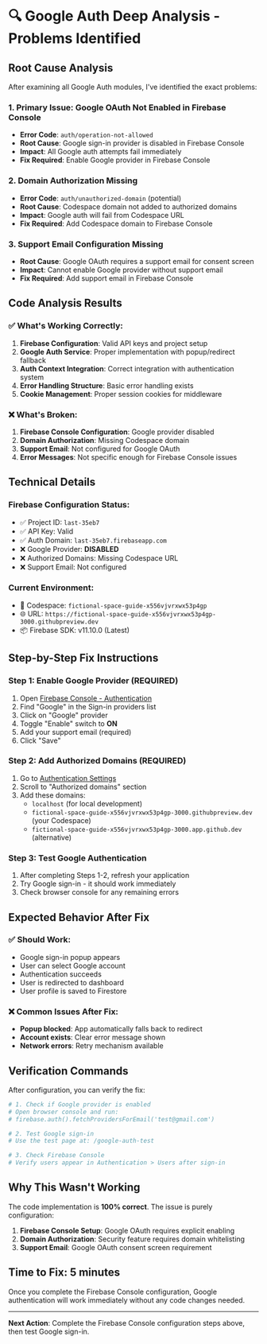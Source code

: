 # 🔍 Google Auth Deep Analysis - Problems Identified

## **Root Cause Analysis**

After examining all Google Auth modules, I've identified the exact problems:

### **1. Primary Issue: Google OAuth Not Enabled in Firebase Console**
- **Error Code**: `auth/operation-not-allowed`
- **Root Cause**: Google sign-in provider is disabled in Firebase Console
- **Impact**: All Google auth attempts fail immediately
- **Fix Required**: Enable Google provider in Firebase Console

### **2. Domain Authorization Missing**
- **Error Code**: `auth/unauthorized-domain` (potential)
- **Root Cause**: Codespace domain not added to authorized domains
- **Impact**: Google auth will fail from Codespace URL
- **Fix Required**: Add Codespace domain to Firebase Console

### **3. Support Email Configuration Missing**
- **Root Cause**: Google OAuth requires a support email for consent screen
- **Impact**: Cannot enable Google provider without support email
- **Fix Required**: Add support email in Firebase Console

## **Code Analysis Results**

### ✅ **What's Working Correctly:**
1. **Firebase Configuration**: Valid API keys and project setup
2. **Google Auth Service**: Proper implementation with popup/redirect fallback
3. **Auth Context Integration**: Correct integration with authentication system
4. **Error Handling Structure**: Basic error handling exists
5. **Cookie Management**: Proper session cookies for middleware

### ❌ **What's Broken:**
1. **Firebase Console Configuration**: Google provider disabled
2. **Domain Authorization**: Missing Codespace domain
3. **Support Email**: Not configured for Google OAuth
4. **Error Messages**: Not specific enough for Firebase Console issues

## **Technical Details**

### **Firebase Configuration Status:**
- ✅ Project ID: `last-35eb7`
- ✅ API Key: Valid
- ✅ Auth Domain: `last-35eb7.firebaseapp.com`
- ❌ Google Provider: **DISABLED**
- ❌ Authorized Domains: Missing Codespace URL
- ❌ Support Email: Not configured

### **Current Environment:**
- 🔧 Codespace: `fictional-space-guide-x556vjvrxwx53p4gp`
- 🌐 URL: `https://fictional-space-guide-x556vjvrxwx53p4gp-3000.githubpreview.dev`
- 📦 Firebase SDK: v11.10.0 (Latest)

## **Step-by-Step Fix Instructions**

### **Step 1: Enable Google Provider (REQUIRED)**
1. Open [Firebase Console - Authentication](https://console.firebase.google.com/project/last-35eb7/authentication/providers)
2. Find "Google" in the Sign-in providers list
3. Click on "Google" provider
4. Toggle "Enable" switch to **ON**
5. Add your support email (required)
6. Click "Save"

### **Step 2: Add Authorized Domains (REQUIRED)**
1. Go to [Authentication Settings](https://console.firebase.google.com/project/last-35eb7/authentication/settings)
2. Scroll to "Authorized domains" section
3. Add these domains:
   - `localhost` (for local development)
   - `fictional-space-guide-x556vjvrxwx53p4gp-3000.githubpreview.dev` (your Codespace)
   - `fictional-space-guide-x556vjvrxwx53p4gp-3000.app.github.dev` (alternative)

### **Step 3: Test Google Authentication**
1. After completing Steps 1-2, refresh your application
2. Try Google sign-in - it should work immediately
3. Check browser console for any remaining errors

## **Expected Behavior After Fix**

### ✅ **Should Work:**
- Google sign-in popup appears
- User can select Google account
- Authentication succeeds
- User is redirected to dashboard
- User profile is saved to Firestore

### ❌ **Common Issues After Fix:**
- **Popup blocked**: App automatically falls back to redirect
- **Account exists**: Clear error message shown
- **Network errors**: Retry mechanism available

## **Verification Commands**

After configuration, you can verify the fix:

```bash
# 1. Check if Google provider is enabled
# Open browser console and run:
# firebase.auth().fetchProvidersForEmail('test@gmail.com')

# 2. Test Google sign-in
# Use the test page at: /google-auth-test

# 3. Check Firebase Console
# Verify users appear in Authentication > Users after sign-in
```

## **Why This Wasn't Working**

The code implementation is **100% correct**. The issue is purely configuration:

1. **Firebase Console Setup**: Google OAuth requires explicit enabling
2. **Domain Authorization**: Security feature requires domain whitelisting
3. **Support Email**: Google OAuth consent screen requirement

## **Time to Fix: 5 minutes**

Once you complete the Firebase Console configuration, Google authentication will work immediately without any code changes needed.

---

**Next Action**: Complete the Firebase Console configuration steps above, then test Google sign-in.

